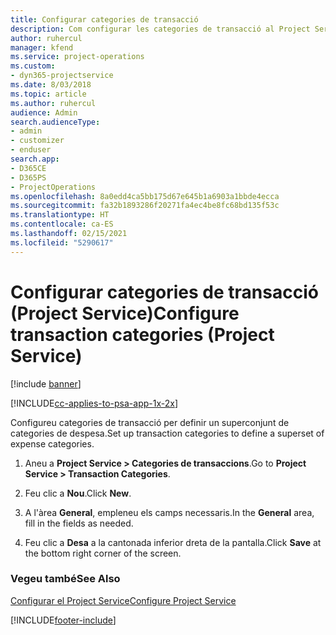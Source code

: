 ```yaml
---
title: Configurar categories de transacció
description: Com configurar les categories de transacció al Project Service
author: ruhercul
manager: kfend
ms.service: project-operations
ms.custom:
- dyn365-projectservice
ms.date: 8/03/2018
ms.topic: article
ms.author: ruhercul
audience: Admin
search.audienceType:
- admin
- customizer
- enduser
search.app:
- D365CE
- D365PS
- ProjectOperations
ms.openlocfilehash: 8a0edd4ca5bb175d67e645b1a6903a1bbde4ecca
ms.sourcegitcommit: fa32b1893286f20271fa4ec4be8fc68bd135f53c
ms.translationtype: HT
ms.contentlocale: ca-ES
ms.lasthandoff: 02/15/2021
ms.locfileid: "5290617"
---
```

# <a name="configure-transaction-categories-project-service"></a><span data-ttu-id="0bffc-103">Configurar categories de transacció (Project Service)</span><span class="sxs-lookup"><span data-stu-id="0bffc-103">Configure transaction categories (Project Service)</span></span>

[!include [banner](../includes/psa-now-project-operations.md)]

[!INCLUDE[cc-applies-to-psa-app-1x-2x](../includes/cc-applies-to-psa-app-1x-2x.md)]

<span data-ttu-id="0bffc-104">Configureu categories de transacció per definir un superconjunt de categories de despesa.</span><span class="sxs-lookup"><span data-stu-id="0bffc-104">Set up transaction categories to define a superset of expense categories.</span></span>  
  
1.  <span data-ttu-id="0bffc-105">Aneu a **Project Service > Categories de transaccions**.</span><span class="sxs-lookup"><span data-stu-id="0bffc-105">Go to **Project Service > Transaction Categories**.</span></span>  
  
2.  <span data-ttu-id="0bffc-106">Feu clic a **Nou**.</span><span class="sxs-lookup"><span data-stu-id="0bffc-106">Click **New**.</span></span>  
  
3.  <span data-ttu-id="0bffc-107">A l'àrea **General**, empleneu els camps necessaris.</span><span class="sxs-lookup"><span data-stu-id="0bffc-107">In the **General** area, fill in the fields as needed.</span></span>  
  
4.  <span data-ttu-id="0bffc-108">Feu clic a **Desa** a la cantonada inferior dreta de la pantalla.</span><span class="sxs-lookup"><span data-stu-id="0bffc-108">Click **Save** at the bottom right corner of the screen.</span></span>  
  
### <a name="see-also"></a><span data-ttu-id="0bffc-109">Vegeu també</span><span class="sxs-lookup"><span data-stu-id="0bffc-109">See Also</span></span>  
 [<span data-ttu-id="0bffc-110">Configurar el Project Service</span><span class="sxs-lookup"><span data-stu-id="0bffc-110">Configure Project Service</span></span>](../psa/configure.md)


[!INCLUDE[footer-include](../includes/footer-banner.md)]
